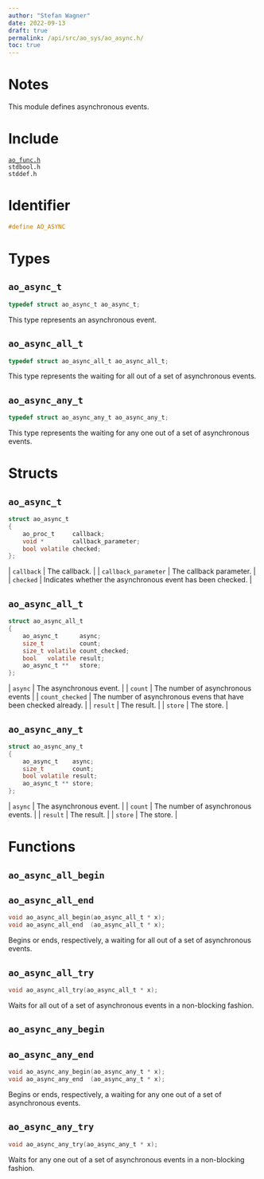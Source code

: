 ```yaml
---
author: "Stefan Wagner"
date: 2022-09-13
draft: true
permalink: /api/src/ao_sys/ao_async.h/
toc: true
---
```


# Notes

This module defines asynchronous events.

# Include

[`ao_func.h`](../ao/ao_func.h.md) <br/>
`stdbool.h` <br/>
`stddef.h`

# Identifier

```c
#define AO_ASYNC
```

# Types

## `ao_async_t`

```c
typedef struct ao_async_t ao_async_t;
```

This type represents an asynchronous event.

## `ao_async_all_t`

```c
typedef struct ao_async_all_t ao_async_all_t;
```

This type represents the waiting for all out of a set of asynchronous events.

## `ao_async_any_t`

```c
typedef struct ao_async_any_t ao_async_any_t;
```

This type represents the waiting for any one out of a set of asynchronous events.

# Structs

## `ao_async_t`

```c
struct ao_async_t
{
    ao_proc_t     callback;
    void *        callback_parameter;
    bool volatile checked;
};
```

| `callback` | The callback. |
| `callback_parameter` | The callback parameter. |
| `checked` | Indicates whether the asynchronous event has been checked. |

## `ao_async_all_t`

```c
struct ao_async_all_t
{
    ao_async_t      async;
    size_t          count;
    size_t volatile count_checked;
    bool   volatile result;
    ao_async_t **   store;
};
```

| `async` | The asynchronous event. |
| `count` | The number of asynchronous events |
| `count_checked` | The number of asynchronous evens that have been checked already. |
| `result` | The result. |
| `store` | The store. |

## `ao_async_any_t`

```c
struct ao_async_any_t
{
    ao_async_t    async;
    size_t        count;
    bool volatile result;
    ao_async_t ** store;
};
```

| `async` | The asynchronous event. |
| `count` | The number of asynchronous events. |
| `result` | The result. |
| `store` | The store. |

# Functions

## `ao_async_all_begin`
## `ao_async_all_end`

```c
void ao_async_all_begin(ao_async_all_t * x);
void ao_async_all_end  (ao_async_all_t * x);
```

Begins or ends, respectively, a waiting for all out of a set of asynchronous events.

## `ao_async_all_try`

```c
void ao_async_all_try(ao_async_all_t * x);
```

Waits for all out of a set of asynchronous events in a non-blocking fashion.

## `ao_async_any_begin`
## `ao_async_any_end`

```c
void ao_async_any_begin(ao_async_any_t * x);
void ao_async_any_end  (ao_async_any_t * x);
```

Begins or ends, respectively, a waiting for any one out of a set of asynchronous events.

## `ao_async_any_try`

```c
void ao_async_any_try(ao_async_any_t * x);
```

Waits for any one out of a set of asynchronous events in a non-blocking fashion.
